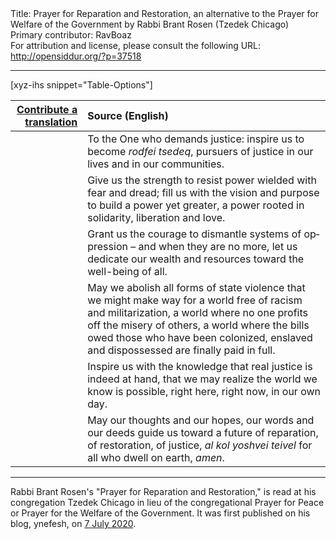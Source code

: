 <html>
<head></head>
<body>
Title: Prayer for Reparation and Restoration, an alternative to the Prayer for Welfare of the Government by Rabbi Brant Rosen (Tzedek Chicago)<br />
Primary contributor: RavBoaz<br />
For attribution and license, please consult the following URL: <a href="http://opensiddur.org/?p=37518">http://opensiddur.org/?p=37518</a>
<p />
<hr />

[xyz-ihs snippet="Table-Options"]<table style="margin-left: auto; margin-right: auto;" class="draggable">
<thead><tr><th id="x" style="text-align: right;"><a href="/contribute/upload">Contribute a translation</a></th><th style="text-align: left;">Source (English)</th></tr></thead>
<tbody>
<tr><td style="vertical-align:top;">
<div class="liturgy" lang="he">

</span></div></td>
 
<td style="vertical-align:top;">
<div class="english" lang="en">
To the One who demands justice:
inspire us to become <em>rodfei tsedeq</em>,
pursuers of justice
in our lives and in our communities.
</div></td></tr>


<tr><td style="vertical-align:top;">
<div class="liturgy" lang="he">

</span></div></td>

<td style="vertical-align:top;">
<div class="english" lang="en">
Give us the strength to resist power
wielded with fear and dread;
fill us with the vision and purpose
to build a power yet greater,
a power rooted in solidarity,
liberation and love.
</div></td></tr>


<tr><td style="vertical-align:top;">
<div class="liturgy" lang="he">

</span></div></td>

<td style="vertical-align:top;">
<div class="english" lang="en">
Grant us the courage to dismantle
systems of oppression –
and when they are no more,
let us dedicate our wealth and resources
toward the well-being of all.
</div></td></tr>


<tr><td style="vertical-align:top;">
<div class="liturgy" lang="he">

</span></div></td>

<td style="vertical-align:top;">
<div class="english" lang="en">
May we abolish all forms of state violence
that we might make way for a world
free of racism and militarization,
a world where no one profits
off the misery of others,
a world where the bills owed those who have been
colonized, enslaved and dispossessed
are finally paid in full.
</div></td></tr>


<tr><td style="vertical-align:top;">
<div class="liturgy" lang="he">

</span></div></td>

<td style="vertical-align:top;">
<div class="english" lang="en">
Inspire us with the knowledge
that real justice is indeed at hand,
that we may realize
the world we know is possible,
right here, right now,
in our own day.
</div></td></tr>


<tr><td style="vertical-align:top;">
<div class="liturgy" lang="he">

</span></div></td>

<td style="vertical-align:top;">
<div class="english" lang="en">
May our thoughts and our hopes,
our words and our deeds
guide us toward a future of reparation,
of restoration, of justice,
<em>al kol yoshvei teivel</em>
for all who dwell on earth,
<em>amen</em>.
</div></td></tr>
</tbody></table>

<hr />

Rabbi Brant Rosen's "Prayer for Reparation and Restoration," is read at his congregation Tzedek Chicago in lieu of the congregational Prayer for Peace or Prayer for the Welfare of the Government. It was first published on his blog, ynefesh, on <a href="https://ynefesh.com/2020/07/07/a-prayer-for-reparation-and-restoration/">7 July 2020</a>.




&nbsp;
</body>
</html>